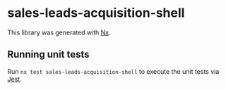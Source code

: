 # sales-leads-acquisition-shell

This library was generated with [Nx](https://nx.dev).

## Running unit tests

Run `nx test sales-leads-acquisition-shell` to execute the unit tests via [Jest](https://jestjs.io).
